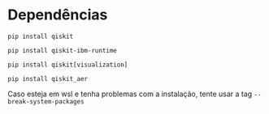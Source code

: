 # Dependências
```
pip install qiskit
```

```
pip install qiskit-ibm-runtime
```

```
pip install qiskit[visualization]
```

```
pip install qiskit_aer
```
Caso esteja em wsl e tenha problemas com a instalação, tente usar a tag ``` --break-system-packages ```
